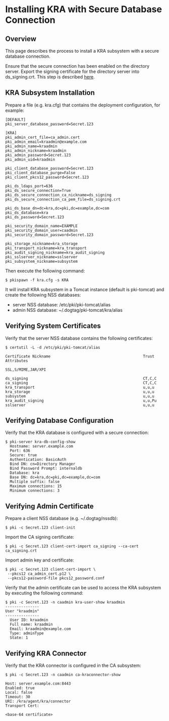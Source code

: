 Installing KRA with Secure Database Connection
==============================================

Overview
--------

This page describes the process to install a KRA subsystem with a secure database connection.

Ensure that the secure connection has been enabled on the directory server.
Export the signing certificate for the directory server into ds_signing.crt.
This step is described [here](https://www.dogtagpki.org/wiki/DS_SSL).

KRA Subsystem Installation
--------------------------

Prepare a file (e.g. kra.cfg) that contains the deployment configuration, for example:

```
[DEFAULT]
pki_server_database_password=Secret.123

[KRA]
pki_admin_cert_file=ca_admin.cert
pki_admin_email=kraadmin@example.com
pki_admin_name=kraadmin
pki_admin_nickname=kraadmin
pki_admin_password=Secret.123
pki_admin_uid=kraadmin

pki_client_database_password=Secret.123
pki_client_database_purge=False
pki_client_pkcs12_password=Secret.123

pki_ds_ldaps_port=636
pki_ds_secure_connection=True
pki_ds_secure_connection_ca_nickname=ds_signing
pki_ds_secure_connection_ca_pem_file=ds_signing.crt

pki_ds_base_dn=dc=kra,dc=pki,dc=example,dc=com
pki_ds_database=kra
pki_ds_password=Secret.123

pki_security_domain_name=EXAMPLE
pki_security_domain_user=caadmin
pki_security_domain_password=Secret.123

pki_storage_nickname=kra_storage
pki_transport_nickname=kra_transport
pki_audit_signing_nickname=kra_audit_signing
pki_sslserver_nickname=sslserver
pki_subsystem_nickname=subsystem
```

Then execute the following command:

```
$ pkispawn -f kra.cfg -s KRA
```

It will install KRA subsystem in a Tomcat instance (default is pki-tomcat) and create the following NSS databases:
* server NSS database: /etc/pki/pki-tomcat/alias
* admin NSS database: ~/.dogtag/pki-tomcat/kra/alias

Verifying System Certificates
-----------------------------

Verify that the server NSS database contains the following certificates:

```
$ certutil -L -d /etc/pki/pki-tomcat/alias

Certificate Nickname                                         Trust Attributes
                                                             SSL,S/MIME,JAR/XPI

ds_signing                                                   CT,C,C
ca_signing                                                   CT,C,C
kra_transport                                                u,u,u
kra_storage                                                  u,u,u
subsystem                                                    u,u,u
kra_audit_signing                                            u,u,Pu
sslserver                                                    u,u,u
```

Verifying Database Configuration
--------------------------------

Verify that the KRA database is configured with a secure connection:

```
$ pki-server kra-db-config-show
  Hostname: server.example.com
  Port: 636
  Secure: true
  Authentication: BasicAuth
  Bind DN: cn=Directory Manager
  Bind Password Prompt: internaldb
  Database: kra
  Base DN: dc=kra,dc=pki,dc=example,dc=com
  Multiple suffix: false
  Maximum connections: 15
  Minimum connections: 3
```

Verifying Admin Certificate
---------------------------

Prepare a client NSS database (e.g. ~/.dogtag/nssdb):

```
$ pki -c Secret.123 client-init
```

Import the CA signing certificate:

```
$ pki -c Secret.123 client-cert-import ca_signing --ca-cert ca_signing.crt
```

Import admin key and certificate:

```
$ pki -c Secret.123 client-cert-import \
 --pkcs12 ca_admin_cert.p12 \
 --pkcs12-password-file pkcs12_password.conf
```

Verify that the admin certificate can be used to access the KRA subsystem by executing the following command:

```
$ pki -c Secret.123 -n caadmin kra-user-show kraadmin
---------------
User "kraadmin"
---------------
  User ID: kraadmin
  Full name: kraadmin
  Email: kraadmin@example.com
  Type: adminType
  State: 1
```

Verifying KRA Connector
-----------------------

Verify that the KRA connector is configured in the CA subsystem:

```
$ pki -c Secret.123 -n caadmin ca-kraconnector-show

Host: server.example.com:8443
Enabled: true
Local: false
Timeout: 30
URI: /kra/agent/kra/connector
Transport Cert:

<base-64 certificate>
```
